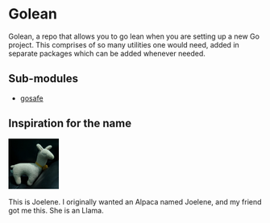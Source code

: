 # Golean

Golean, a repo that allows you to go lean when you are setting up a new Go project. This comprises of so many utilities one would need, added in separate packages which can be added whenever needed.

## Sub-modules

- [gosafe](./gosafe/)

## Inspiration for the name

<img src=".static/joelene.jpeg" alt="Joelene" width="100px"/>

This is Joelene. I originally wanted an Alpaca named Joelene, and my friend got me this. She is an Llama.
